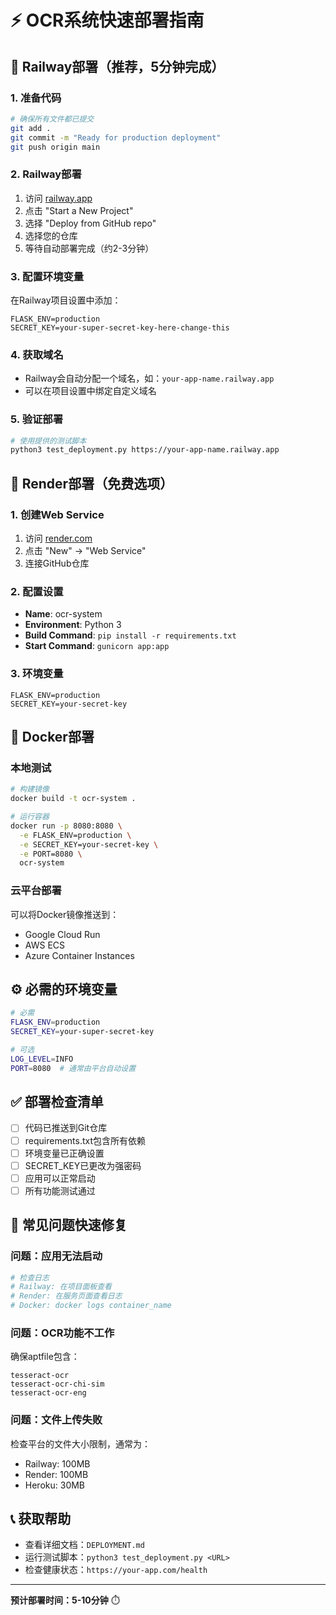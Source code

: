 # ⚡ OCR系统快速部署指南

## 🚀 Railway部署（推荐，5分钟完成）

### 1. 准备代码
```bash
# 确保所有文件都已提交
git add .
git commit -m "Ready for production deployment"
git push origin main
```

### 2. Railway部署
1. 访问 [railway.app](https://railway.app)
2. 点击 "Start a New Project"
3. 选择 "Deploy from GitHub repo"
4. 选择您的仓库
5. 等待自动部署完成（约2-3分钟）

### 3. 配置环境变量
在Railway项目设置中添加：
```
FLASK_ENV=production
SECRET_KEY=your-super-secret-key-here-change-this
```

### 4. 获取域名
- Railway会自动分配一个域名，如：`your-app-name.railway.app`
- 可以在项目设置中绑定自定义域名

### 5. 验证部署
```bash
# 使用提供的测试脚本
python3 test_deployment.py https://your-app-name.railway.app
```

## 🎨 Render部署（免费选项）

### 1. 创建Web Service
1. 访问 [render.com](https://render.com)
2. 点击 "New" → "Web Service"
3. 连接GitHub仓库

### 2. 配置设置
- **Name**: ocr-system
- **Environment**: Python 3
- **Build Command**: `pip install -r requirements.txt`
- **Start Command**: `gunicorn app:app`

### 3. 环境变量
```
FLASK_ENV=production
SECRET_KEY=your-secret-key
```

## 🐳 Docker部署

### 本地测试
```bash
# 构建镜像
docker build -t ocr-system .

# 运行容器
docker run -p 8080:8080 \
  -e FLASK_ENV=production \
  -e SECRET_KEY=your-secret-key \
  -e PORT=8080 \
  ocr-system
```

### 云平台部署
可以将Docker镜像推送到：
- Google Cloud Run
- AWS ECS
- Azure Container Instances

## ⚙️ 必需的环境变量

```bash
# 必需
FLASK_ENV=production
SECRET_KEY=your-super-secret-key

# 可选
LOG_LEVEL=INFO
PORT=8080  # 通常由平台自动设置
```

## ✅ 部署检查清单

- [ ] 代码已推送到Git仓库
- [ ] requirements.txt包含所有依赖
- [ ] 环境变量已正确设置
- [ ] SECRET_KEY已更改为强密码
- [ ] 应用可以正常启动
- [ ] 所有功能测试通过

## 🔧 常见问题快速修复

### 问题：应用无法启动
```bash
# 检查日志
# Railway: 在项目面板查看
# Render: 在服务页面查看日志
# Docker: docker logs container_name
```

### 问题：OCR功能不工作
确保aptfile包含：
```
tesseract-ocr
tesseract-ocr-chi-sim
tesseract-ocr-eng
```

### 问题：文件上传失败
检查平台的文件大小限制，通常为：
- Railway: 100MB
- Render: 100MB
- Heroku: 30MB

## 📞 获取帮助

- 查看详细文档：`DEPLOYMENT.md`
- 运行测试脚本：`python3 test_deployment.py <URL>`
- 检查健康状态：`https://your-app.com/health`

---
**预计部署时间：5-10分钟** ⏱️
